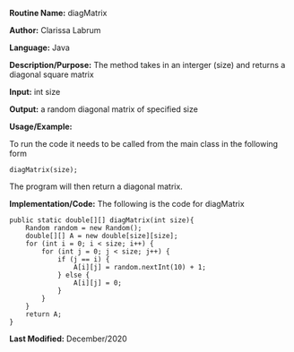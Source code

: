 **Routine Name:** diagMatrix

**Author:** Clarissa Labrum

**Language:** Java

**Description/Purpose:** The method takes in an interger (size) and returns a diagonal square matrix

**Input:** int size

**Output:** a random diagonal matrix of specified size

**Usage/Example:**

To run the code it needs to be called from the main class in the following form

    diagMatrix(size);
    
The program will then return a diagonal matrix.

**Implementation/Code:** The following is the code for diagMatrix

    public static double[][] diagMatrix(int size){
        Random random = new Random();
        double[][] A = new double[size][size];
        for (int i = 0; i < size; i++) {
            for (int j = 0; j < size; j++) {
                if (j == i) {
                    A[i][j] = random.nextInt(10) + 1;
                } else {
                    A[i][j] = 0;
                }
            }
        }
        return A;
    }

**Last Modified:** December/2020
